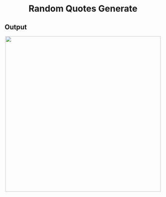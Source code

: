 <h1 align="center">Random Quotes Generate</h1>

## Output

<p align="center"><img width="500px" src="https://user-images.githubusercontent.com/80118217/204005394-4ef29e76-6811-4d35-b8be-3ea99c897102.JPG"></p>

